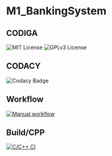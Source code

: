 # M1_BankingSystem

## CODIGA



![MIT License](https://api.codiga.io/project/31030/score/svg)
![GPLv3 License](https://api.codiga.io/project/31030/status/svg)


## CODACY
![Codacy Badge](https://app.codacy.com/project/badge/Grade/67feed219d804dc8ab011d36dce5bce7)

## Workflow
[![Manual workflow](https://github.com/vikash0404/M1_ProjectGoal_UTIL/actions/workflows/manual.yml/badge.svg)](https://github.com/vikash0404/M1_ProjectGoal_UTIL/actions/workflows/manual.yml)

## Build/CPP
[![C/C++ CI](https://github.com/vikash0404/M1_ProjectGoal_UTIL/actions/workflows/c-cpp.yml/badge.svg)](https://github.com/vikash0404/M1_ProjectGoal_UTIL/actions/workflows/c-cpp.yml)


